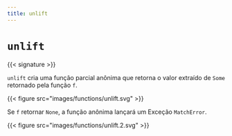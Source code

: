 ```yaml
---
title: unlift
---
```


# `unlift`

{{< signature >}}

`unlift` cria uma função parcial anônima que retorna o valor extraído de
`Some` retornado pela função `f`.

{{< figure src="images/functions/unlift.svg" >}}

Se `f` retornar `None`, a função anônima lançará um
Exceção `MatchError`.

{{< figure src="images/functions/unlift.2.svg" >}}

